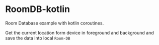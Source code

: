 # RoomDB-kotlin

Room Database example with kotlin coroutines.

Get the current location form device in foreground and background and save the data into local `Room-DB`

